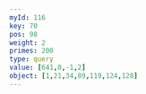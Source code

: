 ```yaml
---
myId: 116
key: 70
pos: 98
weight: 2
primes: 200
type: query
value: [641,0,-1,2]
object: [1,21,34,89,119,124,128]
---
```

